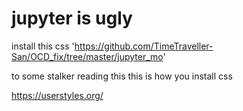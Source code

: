 
# jupyter is ugly

install this css
'https://github.com/TimeTraveller-San/OCD_fix/tree/master/jupyter_mo'

to some stalker reading this
this is how you install css

https://userstyles.org/




